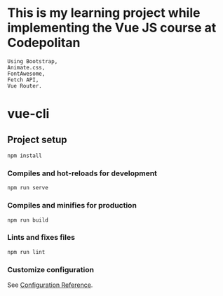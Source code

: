 
# This is my learning project while implementing the Vue JS course at Codepolitan
```
Using Bootstrap,
Animate.css,
FontAwesome,
Fetch API,
Vue Router.
```

# vue-cli

## Project setup
```
npm install
```

### Compiles and hot-reloads for development
```
npm run serve
```

### Compiles and minifies for production
```
npm run build
```

### Lints and fixes files
```
npm run lint
```

### Customize configuration
See [Configuration Reference](https://cli.vuejs.org/config/).
